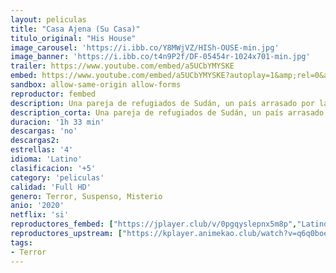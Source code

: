 ```yaml
---
layout: peliculas
title: "Casa Ajena (Su Casa)"
titulo_original: "His House"
image_carousel: 'https://i.ibb.co/Y8MWjVZ/HISh-OUSE-min.jpg'
image_banner: 'https://i.ibb.co/t4n9P2f/DF-05454r-1024x701-min.jpg'
trailer: https://www.youtube.com/embed/a5UCbYMYSKE
embed: https://www.youtube.com/embed/a5UCbYMYSKE?autoplay=1&amp;rel=0&amp;hd=1&border=0&wmode=opaque&enablejsapi=1&modestbranding=1&controls=1&showinfo=0
sandbox: allow-same-origin allow-forms
reproductor: fembed
description: Una pareja de refugiados de Sudán, un país arrasado por la guerra, trata de sobrevivir en un pequeño pueblo de Inglaterra hasta que descubren que allí les aguarda un peligroso mal.
description_corta: Una pareja de refugiados de Sudán, un país arrasado por la guerra, trata de sobrevivir en un pequeño pueblo de Inglaterra hasta que descubren que allí les aguarda un peligroso mal.
duracion: '1h 33 min'
descargas: 'no'
descargas2:
estrellas: '4'
idioma: 'Latino'
clasificacion: '+5'
category: 'peliculas'
calidad: 'Full HD'
genero: Terror, Suspenso, Misterio
anio: '2020'
netflix: 'si'
reproductores_fembed: ["https://jplayer.club/v/0pgqyslepnx5m8p","Latino","https://femax20.com/v/mynj4u5x0nq5x8n","Latino","https://femax20.com/v/0epy4alepqzpyjp","Latino","https://femax20.com/v/4w70zuz8r5pqlxz","Latino"]
reproductores_upstream: ["https://kplayer.animekao.club/watch?v=q6q0boe4qx8&poster=https://image.tmdb.org/t/p/original/6aVB2B2GDc4EuNinHgoBgtkuHQz.jpg&sub=https://animekao.club/subtitulos/peliculas/s/Su.casa.2020.Forzado.srt","Latino"]
tags:
- Terror
---
```



 







